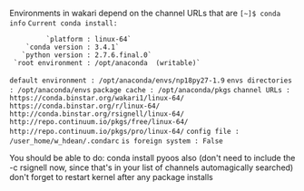 Environments in wakari depend on the channel URLs that are 
`[~]$ conda info`
`Current conda install:`
                                                                                                                                                                      
             `platform : linux-64`
        `conda version : 3.4.1`
       `python version : 2.7.6.final.0`
     `root environment : /opt/anaconda  (writable)`
`default environment : /opt/anaconda/envs/np18py27-1.9`
     `envs directories : /opt/anaconda/envs`
        `package cache : /opt/anaconda/pkgs`
         `channel URLs : https://conda.binstar.org/wakari1/linux-64/`
                        `https://conda.binstar.org/r/linux-64/`
                        `http://conda.binstar.org/rsignell/linux-64/`
                        `http://repo.continuum.io/pkgs/free/linux-64/`
                        `http://repo.continuum.io/pkgs/pro/linux-64/`
          `config file : /user_home/w_hdean/.condarc`
    `is foreign system : False`



You should be able to do:
conda install pyoos
also
(don't need to include the -c rsignell now, since that's in your list of channels automagically searched)
don't forget to restart kernel after any package installs